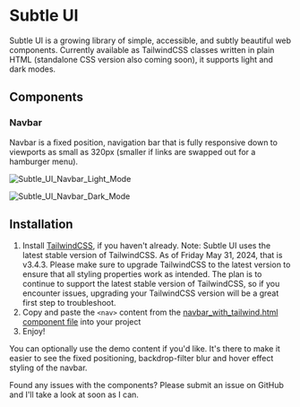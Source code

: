 # Subtle UI

Subtle UI is a growing library of simple, accessible, and subtly beautiful web components. Currently available as TailwindCSS classes written in plain HTML (standalone CSS version also coming soon), it supports light and dark modes.

## Components

### Navbar

Navbar is a fixed position, navigation bar that is fully responsive down to viewports as small as 320px (smaller if links are swapped out for a hamburger menu).

![Subtle_UI_Navbar_Light_Mode](https://github.com/maxburnside/subtle_ui/assets/5098684/ec9f98fe-f841-47e9-b29a-3533801b1188)

![Subtle_UI_Navbar_Dark_Mode](https://github.com/maxburnside/subtle_ui/assets/5098684/d685f8e0-0133-49e7-aaee-8ec4333ae454)


## Installation
1. Install <a href="https://tailwindcss.com/docs/installation" target="_blank">TailwindCSS</a>, if you haven't already. Note: Subtle UI uses the latest stable version of TailwindCSS. As of Friday May 31, 2024, that is v3.4.3. Please make sure to upgrade TailwindCSS to the latest version to ensure that all styling properties work as intended. The plan is to continue to support the latest stable version of TailwindCSS, so if you encounter issues, upgrading your TailwindCSS version will be a great first step to troubleshoot.
2. Copy and paste the `<nav>` content from the <a href="https://github.com/maxburnside/subtle_ui/blob/main/v1/components/navbar_with_tailwindcss.html" target="_blank">navbar_with_tailwind.html component file</a> into your project
3. Enjoy!

You can optionally use the demo content if you'd like. It's there to make it easier to see the fixed positioning, backdrop-filter blur and hover effect styling of the navbar.

Found any issues with the components? Please submit an issue on GitHub and I'll take a look at soon as I can.


